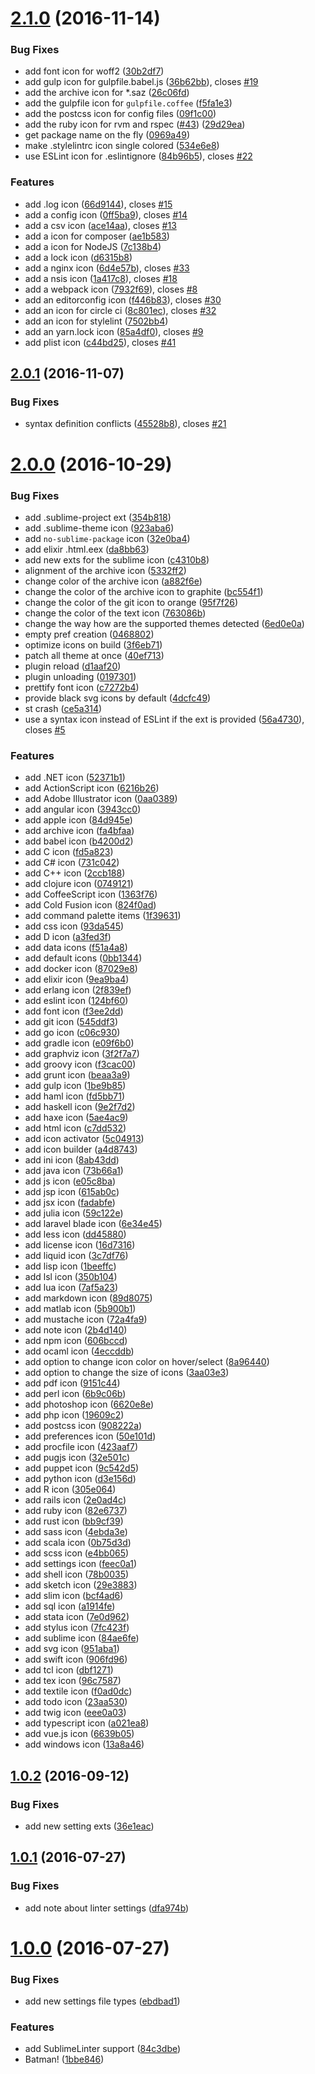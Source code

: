 <a name="2.1.0"></a>
# [2.1.0](https://github.com/oivva/sublime-file-icons/compare/v2.0.1...v2.1.0) (2016-11-14)


### Bug Fixes

* add font icon for woff2 ([30b2df7](https://github.com/oivva/sublime-file-icons/commit/30b2df7))
* add gulp icon for gulpfile.babel.js ([36b62bb](https://github.com/oivva/sublime-file-icons/commit/36b62bb)), closes [#19](https://github.com/oivva/sublime-file-icons/issues/19)
* add the archive icon for *.saz ([26c06fd](https://github.com/oivva/sublime-file-icons/commit/26c06fd))
* add the gulpfile icon for `gulpfile.coffee` ([f5fa1e3](https://github.com/oivva/sublime-file-icons/commit/f5fa1e3))
* add the postcss icon for config files ([09f1c00](https://github.com/oivva/sublime-file-icons/commit/09f1c00))
* add the ruby icon for rvm and rspec ([#43](https://github.com/oivva/sublime-file-icons/issues/43)) ([29d29ea](https://github.com/oivva/sublime-file-icons/commit/29d29ea))
* get package name on the fly ([0969a49](https://github.com/oivva/sublime-file-icons/commit/0969a49))
* make .stylelintrc icon single colored ([534e6e8](https://github.com/oivva/sublime-file-icons/commit/534e6e8))
* use ESLint icon for .eslintignore ([84b96b5](https://github.com/oivva/sublime-file-icons/commit/84b96b5)), closes [#22](https://github.com/oivva/sublime-file-icons/issues/22)


### Features

* add .log icon ([66d9144](https://github.com/oivva/sublime-file-icons/commit/66d9144)), closes [#15](https://github.com/oivva/sublime-file-icons/issues/15)
* add a config icon ([0ff5ba9](https://github.com/oivva/sublime-file-icons/commit/0ff5ba9)), closes [#14](https://github.com/oivva/sublime-file-icons/issues/14)
* add a csv icon ([ace14aa](https://github.com/oivva/sublime-file-icons/commit/ace14aa)), closes [#13](https://github.com/oivva/sublime-file-icons/issues/13)
* add a icon for composer ([ae1b583](https://github.com/oivva/sublime-file-icons/commit/ae1b583))
* add a icon for NodeJS ([7c138b4](https://github.com/oivva/sublime-file-icons/commit/7c138b4))
* add a lock icon ([d6315b8](https://github.com/oivva/sublime-file-icons/commit/d6315b8))
* add a nginx icon ([6d4e57b](https://github.com/oivva/sublime-file-icons/commit/6d4e57b)), closes [#33](https://github.com/oivva/sublime-file-icons/issues/33)
* add a nsis icon ([1a417c8](https://github.com/oivva/sublime-file-icons/commit/1a417c8)), closes [#18](https://github.com/oivva/sublime-file-icons/issues/18)
* add a webpack icon ([7932f69](https://github.com/oivva/sublime-file-icons/commit/7932f69)), closes [#8](https://github.com/oivva/sublime-file-icons/issues/8)
* add an editorconfig icon ([f446b83](https://github.com/oivva/sublime-file-icons/commit/f446b83)), closes [#30](https://github.com/oivva/sublime-file-icons/issues/30)
* add an icon for circle ci ([8c801ec](https://github.com/oivva/sublime-file-icons/commit/8c801ec)), closes [#32](https://github.com/oivva/sublime-file-icons/issues/32)
* add an icon for stylelint ([7502bb4](https://github.com/oivva/sublime-file-icons/commit/7502bb4))
* add an yarn.lock icon ([85a4df0](https://github.com/oivva/sublime-file-icons/commit/85a4df0)), closes [#9](https://github.com/oivva/sublime-file-icons/issues/9)
* add plist icon ([c44bd25](https://github.com/oivva/sublime-file-icons/commit/c44bd25)), closes [#41](https://github.com/oivva/sublime-file-icons/issues/41)



<a name="2.0.1"></a>
## [2.0.1](https://github.com/oivva/sublime-file-icons/compare/v2.0.0...v2.0.1) (2016-11-07)


### Bug Fixes

* syntax definition conflicts ([45528b8](https://github.com/oivva/sublime-file-icons/commit/45528b8)), closes [#21](https://github.com/oivva/sublime-file-icons/issues/21)



<a name="2.0.0"></a>
# [2.0.0](https://github.com/oivva/sublime-file-icons/compare/v1.0.2...v2.0.0) (2016-10-29)


### Bug Fixes

* add .sublime-project ext ([354b818](https://github.com/oivva/sublime-file-icons/commit/354b818))
* add .sublime-theme icon ([923aba6](https://github.com/oivva/sublime-file-icons/commit/923aba6))
* add `no-sublime-package` icon ([32e0ba4](https://github.com/oivva/sublime-file-icons/commit/32e0ba4))
* add elixir .html.eex ([da8bb63](https://github.com/oivva/sublime-file-icons/commit/da8bb63))
* add new exts for the sublime icon ([c4310b8](https://github.com/oivva/sublime-file-icons/commit/c4310b8))
* alignment of the archive icon ([5332ff2](https://github.com/oivva/sublime-file-icons/commit/5332ff2))
* change color of the archive icon ([a882f6e](https://github.com/oivva/sublime-file-icons/commit/a882f6e))
* change the color of the archive icon to graphite ([bc554f1](https://github.com/oivva/sublime-file-icons/commit/bc554f1))
* change the color of the git icon to orange ([95f7f26](https://github.com/oivva/sublime-file-icons/commit/95f7f26))
* change the color of the text icon ([763086b](https://github.com/oivva/sublime-file-icons/commit/763086b))
* change the way how are the supported themes detected ([6ed0e0a](https://github.com/oivva/sublime-file-icons/commit/6ed0e0a))
* empty pref creation ([0468802](https://github.com/oivva/sublime-file-icons/commit/0468802))
* optimize icons on build ([3f6eb71](https://github.com/oivva/sublime-file-icons/commit/3f6eb71))
* patch all theme at once ([40ef713](https://github.com/oivva/sublime-file-icons/commit/40ef713))
* plugin reload ([d1aaf20](https://github.com/oivva/sublime-file-icons/commit/d1aaf20))
* plugin unloading ([0197301](https://github.com/oivva/sublime-file-icons/commit/0197301))
* prettify font icon ([c7272b4](https://github.com/oivva/sublime-file-icons/commit/c7272b4))
* provide black svg icons by default ([4dcfc49](https://github.com/oivva/sublime-file-icons/commit/4dcfc49))
* st crash ([ce5a314](https://github.com/oivva/sublime-file-icons/commit/ce5a314))
* use a syntax icon instead of ESLint if the ext is provided ([56a4730](https://github.com/oivva/sublime-file-icons/commit/56a4730)), closes [#5](https://github.com/oivva/sublime-file-icons/issues/5)


### Features

* add .NET icon ([52371b1](https://github.com/oivva/sublime-file-icons/commit/52371b1))
* add ActionScript icon ([6216b26](https://github.com/oivva/sublime-file-icons/commit/6216b26))
* add Adobe Illustrator icon ([0aa0389](https://github.com/oivva/sublime-file-icons/commit/0aa0389))
* add angular icon ([3943cc0](https://github.com/oivva/sublime-file-icons/commit/3943cc0))
* add apple icon ([84d945e](https://github.com/oivva/sublime-file-icons/commit/84d945e))
* add archive icon ([fa4bfaa](https://github.com/oivva/sublime-file-icons/commit/fa4bfaa))
* add babel icon ([b4200d2](https://github.com/oivva/sublime-file-icons/commit/b4200d2))
* add C icon ([fd5a823](https://github.com/oivva/sublime-file-icons/commit/fd5a823))
* add C# icon ([731c042](https://github.com/oivva/sublime-file-icons/commit/731c042))
* add C++ icon ([2ccb188](https://github.com/oivva/sublime-file-icons/commit/2ccb188))
* add clojure icon ([0749121](https://github.com/oivva/sublime-file-icons/commit/0749121))
* add CoffeeScript icon ([1363f76](https://github.com/oivva/sublime-file-icons/commit/1363f76))
* add Cold Fusion icon ([824f0ad](https://github.com/oivva/sublime-file-icons/commit/824f0ad))
* add command palette items ([1f39631](https://github.com/oivva/sublime-file-icons/commit/1f39631))
* add css icon ([93da545](https://github.com/oivva/sublime-file-icons/commit/93da545))
* add D icon ([a3fed3f](https://github.com/oivva/sublime-file-icons/commit/a3fed3f))
* add data icons ([f51a4a8](https://github.com/oivva/sublime-file-icons/commit/f51a4a8))
* add default icons ([0bb1344](https://github.com/oivva/sublime-file-icons/commit/0bb1344))
* add docker icon ([87029e8](https://github.com/oivva/sublime-file-icons/commit/87029e8))
* add elixir icon ([9ea9ba4](https://github.com/oivva/sublime-file-icons/commit/9ea9ba4))
* add erlang icon ([2f839ef](https://github.com/oivva/sublime-file-icons/commit/2f839ef))
* add eslint icon ([124bf60](https://github.com/oivva/sublime-file-icons/commit/124bf60))
* add font icon ([f3ee2dd](https://github.com/oivva/sublime-file-icons/commit/f3ee2dd))
* add git icon ([545ddf3](https://github.com/oivva/sublime-file-icons/commit/545ddf3))
* add go icon ([c06c930](https://github.com/oivva/sublime-file-icons/commit/c06c930))
* add gradle icon ([e09f6b0](https://github.com/oivva/sublime-file-icons/commit/e09f6b0))
* add graphviz icon ([3f2f7a7](https://github.com/oivva/sublime-file-icons/commit/3f2f7a7))
* add groovy icon ([f3cac00](https://github.com/oivva/sublime-file-icons/commit/f3cac00))
* add grunt icon ([beaa3a9](https://github.com/oivva/sublime-file-icons/commit/beaa3a9))
* add gulp icon ([1be9b85](https://github.com/oivva/sublime-file-icons/commit/1be9b85))
* add haml icon ([fd5bb71](https://github.com/oivva/sublime-file-icons/commit/fd5bb71))
* add haskell icon ([9e2f7d2](https://github.com/oivva/sublime-file-icons/commit/9e2f7d2))
* add haxe icon ([5ae4ac9](https://github.com/oivva/sublime-file-icons/commit/5ae4ac9))
* add html icon ([c7dd532](https://github.com/oivva/sublime-file-icons/commit/c7dd532))
* add icon activator ([5c04913](https://github.com/oivva/sublime-file-icons/commit/5c04913))
* add icon builder ([a4d8743](https://github.com/oivva/sublime-file-icons/commit/a4d8743))
* add ini icon ([8ab43dd](https://github.com/oivva/sublime-file-icons/commit/8ab43dd))
* add java icon ([73b66a1](https://github.com/oivva/sublime-file-icons/commit/73b66a1))
* add js icon ([e05c8ba](https://github.com/oivva/sublime-file-icons/commit/e05c8ba))
* add jsp icon ([615ab0c](https://github.com/oivva/sublime-file-icons/commit/615ab0c))
* add jsx icon ([fadabfe](https://github.com/oivva/sublime-file-icons/commit/fadabfe))
* add julia icon ([59c122e](https://github.com/oivva/sublime-file-icons/commit/59c122e))
* add laravel blade icon ([6e34e45](https://github.com/oivva/sublime-file-icons/commit/6e34e45))
* add less icon ([dd45880](https://github.com/oivva/sublime-file-icons/commit/dd45880))
* add license icon ([16d7316](https://github.com/oivva/sublime-file-icons/commit/16d7316))
* add liquid icon ([3c7df76](https://github.com/oivva/sublime-file-icons/commit/3c7df76))
* add lisp icon ([1beeffc](https://github.com/oivva/sublime-file-icons/commit/1beeffc))
* add lsl icon ([350b104](https://github.com/oivva/sublime-file-icons/commit/350b104))
* add lua icon ([7af5a23](https://github.com/oivva/sublime-file-icons/commit/7af5a23))
* add markdown icon ([89d8075](https://github.com/oivva/sublime-file-icons/commit/89d8075))
* add matlab icon ([5b900b1](https://github.com/oivva/sublime-file-icons/commit/5b900b1))
* add mustache icon ([72a4fa9](https://github.com/oivva/sublime-file-icons/commit/72a4fa9))
* add note icon ([2b4d140](https://github.com/oivva/sublime-file-icons/commit/2b4d140))
* add npm icon ([606bccd](https://github.com/oivva/sublime-file-icons/commit/606bccd))
* add ocaml icon ([4eccddb](https://github.com/oivva/sublime-file-icons/commit/4eccddb))
* add option to change icon color on hover/select ([8a96440](https://github.com/oivva/sublime-file-icons/commit/8a96440))
* add option to change the size of icons ([3aa03e3](https://github.com/oivva/sublime-file-icons/commit/3aa03e3))
* add pdf icon ([9151c44](https://github.com/oivva/sublime-file-icons/commit/9151c44))
* add perl icon ([6b9c06b](https://github.com/oivva/sublime-file-icons/commit/6b9c06b))
* add photoshop icon ([6620e8e](https://github.com/oivva/sublime-file-icons/commit/6620e8e))
* add php icon ([19609c2](https://github.com/oivva/sublime-file-icons/commit/19609c2))
* add postcss icon ([908222a](https://github.com/oivva/sublime-file-icons/commit/908222a))
* add preferences icon ([50e101d](https://github.com/oivva/sublime-file-icons/commit/50e101d))
* add procfile icon ([423aaf7](https://github.com/oivva/sublime-file-icons/commit/423aaf7))
* add pugjs icon ([32e501c](https://github.com/oivva/sublime-file-icons/commit/32e501c))
* add puppet icon ([9c542d5](https://github.com/oivva/sublime-file-icons/commit/9c542d5))
* add python icon ([d3e156d](https://github.com/oivva/sublime-file-icons/commit/d3e156d))
* add R icon ([305e064](https://github.com/oivva/sublime-file-icons/commit/305e064))
* add rails icon ([2e0ad4c](https://github.com/oivva/sublime-file-icons/commit/2e0ad4c))
* add ruby icon ([82e6737](https://github.com/oivva/sublime-file-icons/commit/82e6737))
* add rust icon ([bb9cf39](https://github.com/oivva/sublime-file-icons/commit/bb9cf39))
* add sass icon ([4ebda3e](https://github.com/oivva/sublime-file-icons/commit/4ebda3e))
* add scala icon ([0b75d3d](https://github.com/oivva/sublime-file-icons/commit/0b75d3d))
* add scss icon ([e4bb065](https://github.com/oivva/sublime-file-icons/commit/e4bb065))
* add settings icon ([feec0a1](https://github.com/oivva/sublime-file-icons/commit/feec0a1))
* add shell icon ([78b0035](https://github.com/oivva/sublime-file-icons/commit/78b0035))
* add sketch icon ([29e3883](https://github.com/oivva/sublime-file-icons/commit/29e3883))
* add slim icon ([bcf4ad6](https://github.com/oivva/sublime-file-icons/commit/bcf4ad6))
* add sql icon ([a1914fe](https://github.com/oivva/sublime-file-icons/commit/a1914fe))
* add stata icon ([7e0d962](https://github.com/oivva/sublime-file-icons/commit/7e0d962))
* add stylus icon ([7fc423f](https://github.com/oivva/sublime-file-icons/commit/7fc423f))
* add sublime icon ([84ae6fe](https://github.com/oivva/sublime-file-icons/commit/84ae6fe))
* add svg icon ([951aba1](https://github.com/oivva/sublime-file-icons/commit/951aba1))
* add swift icon ([906fd96](https://github.com/oivva/sublime-file-icons/commit/906fd96))
* add tcl icon ([dbf1271](https://github.com/oivva/sublime-file-icons/commit/dbf1271))
* add tex icon ([96c7587](https://github.com/oivva/sublime-file-icons/commit/96c7587))
* add textile icon ([f0ad0dc](https://github.com/oivva/sublime-file-icons/commit/f0ad0dc))
* add todo icon ([23aa530](https://github.com/oivva/sublime-file-icons/commit/23aa530))
* add twig icon ([eee0a03](https://github.com/oivva/sublime-file-icons/commit/eee0a03))
* add typescript icon ([a021ea8](https://github.com/oivva/sublime-file-icons/commit/a021ea8))
* add vue.js icon ([6639b05](https://github.com/oivva/sublime-file-icons/commit/6639b05))
* add windows icon ([13a8a46](https://github.com/oivva/sublime-file-icons/commit/13a8a46))



<a name="1.0.2"></a>
## [1.0.2](https://github.com/oivva/sublime-file-icons/compare/v1.0.1...v1.0.2) (2016-09-12)


### Bug Fixes

* add new setting exts ([36e1eac](https://github.com/oivva/sublime-file-icons/commit/36e1eac))



<a name="1.0.1"></a>
## [1.0.1](https://github.com/oivva/sublime-file-icons/compare/v1.0.0...v1.0.1) (2016-07-27)


### Bug Fixes

* add note about linter settings ([dfa974b](https://github.com/oivva/sublime-file-icons/commit/dfa974b))



<a name="1.0.0"></a>
# [1.0.0](https://github.com/oivva/sublime-file-icons/compare/1bbe846...v1.0.0) (2016-07-27)


### Bug Fixes

* add new settings file types ([ebdbad1](https://github.com/oivva/sublime-file-icons/commit/ebdbad1))


### Features

* add SublimeLinter support ([84c3dbe](https://github.com/oivva/sublime-file-icons/commit/84c3dbe))
* Batman! ([1bbe846](https://github.com/oivva/sublime-file-icons/commit/1bbe846))




